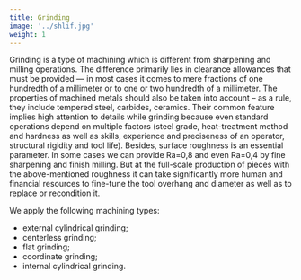 ```yaml
---
title: Grinding
image: '../shlif.jpg'
weight: 1
---
```


Grinding is a type of machining which is different from sharpening and milling operations. The difference primarily lies in clearance allowances that must be provided — in most cases it comes to mere fractions of one hundredth of a millimeter or to one or two hundredth of a millimeter. The properties of machined metals should also be taken into account – as a rule, they include tempered steel, carbides, ceramics. Their common feature implies high attention to details while grinding because even standard operations depend on multiple factors (steel grade, heat-treatment method and hardness as well as skills, experience and preciseness of an operator, structural rigidity and tool life). Besides, surface roughness is an essential parameter. In some cases we can provide Ra=0,8 and even Ra=0,4 by fine sharpening and finish milling. But at the full-scale production of pieces with the above-mentioned roughness it can take significantly more human and financial resources to fine-tune the tool overhang and diameter as well as to replace or recondition it.

We apply the following machining types:

*	external cylindrical grinding;
*	centerless grinding;
*	flat grinding;
*	coordinate grinding;
*	internal cylindrical grinding.
